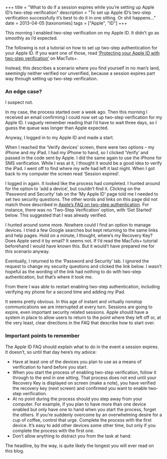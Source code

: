+++
title = "What to do if a session expires while you’re setting up Apple ID’s two-step verification"
description = "To set up Apple ID’s two-step verification successfully it’s best to do it in one sitting. Or shit happens…"
date = 2013-04-05
[taxonomies]
tags = ["Apple", "ID"]
+++

This morning I enabled two-step verification on my Apple ID. It didn’t go as smoothly as I’d expected.

The following is not a tutorial on how to set up two-step authentication for your Apple ID. If you want one of those, read [‘Protecting your Apple ID with two-step verification’](http://mac.tutsplus.com/tutorials/security/protecting-your-apple-id-with-two-step-verification/) on MacTuts+.

Instead, this describes a scenario where you find yourself in no man’s land, seemingly neither verified nor unverified, because a session expires part way through setting up two-step verification.

### An edge case?

I suspect not.

In my case, the process started over a week ago. Then this morning I received an email confirming I could now set up two-step verification for my Apple ID. I vaguely remember reading that I’d have to wait three days, so I guess the queue was longer than Apple expected.

Anyway, I logged in to my Apple ID and made a start.

When I reached the ‘Verify devices’ screen, there were two options – my iPhone and my iPad. I had my iPhone to hand, so I clicked ‘Verify’ and passed in the code sent by Apple. I did the same again to use the iPhone for SMS verification. While I was at it, I thought it would be a good idea to verify the iPad. I went off to find where my wife had left it last night. When I got back to my computer the screen read ‘Session expired’.

I logged in again. It looked like the process had completed. I hunted around for the option to ‘add a device’, but couldn’t find it. Clicking on the ‘Password and Security’ tab on the ‘My Apple ID’ page told me I needed to set two security questions. The other words and links on this page did not match those described in [Apple’s FAQ on two-step authentication](http://support.apple.com/kb/HT5570). For instance, there was no ‘Two-Step Verification’ option, with ‘Get Started’ below. This suggested that I was already verified.

I hunted around some more. Nowhere could I find an option to manage devices. I tried a few Google searches but kept returning to the same links and help pages. Hold on a minute, I thought, where’s my Recovery Key? Does Apple send it by email? It seems not. If I’d read the MacTuts+ tutorial beforehand I would have known this. But it would’t have prepared me for this scenario anyway.

Eventually, I returned to the ‘Password and Security’ tab. I ignored the request to change my security questions and clicked the link below. I wasn’t hopeful as the wording of the link had nothing to do with two-step authentication, but that’s where it took me.

From there I was able to restart enabling two-step authentication, including verifying my phone for a second time and adding my iPad.

It seems pretty obvious. In this age of instant and virtually nonstop communications we are interrupted at every turn. Sessions are going to expire, even important security related sessions. Apple should have a system in place to allow users to return to the point where they left off or, at the very least, clear directions in the FAQ that describe how to start over.

### Important points to remember

The Apple ID FAQ should explain what to do in the event a session expires. It doesn’t, so until that day here’s my advice:

* Have at least one of the devices you plan to use as a means of verification to hand before you start. 
* When you start the process of enabling two-step verification, follow it through to the end in one sitting. That process does not end until your Recovery Key is displayed on screen (make a note), you have verified the recovery key (next screen) and confirmed you want to enable two-step verification.
* At no point during the process should you step away from your computer. For example, if you plan to have more than one device enabled but only have one to hand when you start the process, forget the others. If you’re suddenly overcome by an overwhelming desire for a cup of coffee, control that urge. Complete the process with the first device. It’s easy to add other devices some other time, but only if you complete the process with the first one. 
* Don’t allow anything to distract you from the task at hand.

The headline, by the way, is quite likely the longest you will ever read on this blog.